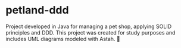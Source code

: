 # petland-ddd
Project developed in Java for managing a pet shop, applying SOLID principles and DDD. This project was created for study purposes and includes UML diagrams modeled with Astah. 🐾
